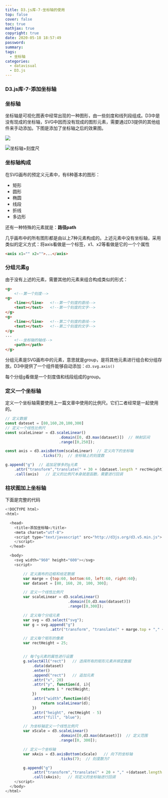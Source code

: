 ```yaml
---
title: D3.js库-7-坐标轴的使用
top: false
cover: false
toc: true
mathjax: true
copyright: true
date: 2020-05-18 18:57:49
password:
summary:
tags:
  - 坐标轴
categories:
  - datavisual
  - D3.js
---
```



### D3.js库-7-添加坐标轴

### 坐标轴

坐标轴是可视化图表中经常出现的一种图形，由一些刻度和线列段组成。D3中是没有现成的坐标轴，SVG中因而没有现成的图形元素，需要通过D3提供的其他组件来手动添加。下图是添加了坐标轴之后的效果图。



![](https://i.loli.net/2020/05/18/SakHU9FAvPxWG3M.png)

![坐标轴+刻度尺](https://i.loli.net/2020/05/18/rtXwy2dZEu3n1x7.png)

<!--MORE-->

### 坐标轴构成

在SVG画布的预定义元素中，有6种基本的图形：

- 矩形
- 圆形
- 椭圆
- 线段
- 折线
- 多边形

还有一种特殊的元素就是：**路径path**

几乎画布中的所有图形都是由以上7种元素构成的。上述元素中没有坐标轴，采用类似的定义方式：将axis看做是一个标签，x1、x2等看做是它的一个个属性

```html
<axis x1="" x2="">...</axis>
```

### 分组元素g

由于没有上述的元素，需要其他的元素来组合构成类似的形式：

```html
<g>
    <!--第一个刻度-->
<g>
    <line></line>   <!--第一个刻度的直线-->
    <text></text>   <!--第一个刻度的文字-->
</g>
<g>
    <line></line>   <!--第二个刻度的直线-->
    <text></text>   <!--第二个刻度的文字-->
</g>
...
    <!--坐标轴的轴线-->
    <path></path>
</g>
```

分组元素是SVG画布中的元素，意思就是group，是将其他元素进行组合和分组存放。D3中提供了一个组件能够自动添加：`d3.svg.axis()`

每个分组g看做是一个刻度值和线段组成的group。

### 定义一个坐标轴

定义一个坐标轴需要使用上一篇文章中使用的比例尺。它们二者经常是一起使用的。

```javascript
// 定义数据
const dateset = [80,160,20,100,300]
// 定义一个线性比例尺
const scaleLinear = d3.scaleLinear()
						.domain([0, d3.max(dataset)])  // 映射区间
						.range([0,250]);

const axis = d3.axisBottom(scaleLinear)  // 定义向下的坐标轴
				.ticks(7);  // 坐标轴上的刻度数

g.append("g")  // 追加足够多的g元素
	.attr("transform","translate(" + 30 + (dataset.length * rectHeight) + ")")  // 设置位置信息
	.call(axis)   // 定义的比例尺本身就是函数，需要进行回调
```

### 柱状图加上坐标轴

下面是完整的代码

```javascript
<!DOCTYPE html>
<html>

  <head>
    <title>添加坐标轴</title>
    <meta charset="utf-8">
    <script type="text/javascript" src="http://d3js.org/d3.v5.min.js">
	</script>
  </head>

  <body>
    <svg width="960" height="600"></svg>
    <script>

        // 定义画布的边框和给定数据
        var marge = {top:60, bottom:60, left:60, right:60};
        var dataset = [80, 160, 20, 100, 300];

        // 定义一个线性比例尺
        var scaleLinear = d3.scaleLinear()
                            .domain([0,d3.max(dataset)])
                            .range([0,300]);

        // 定义每个分组元素
        var svg = d3.select("svg");
        var g = svg.append("g")
                    .attr("transform", "translate(" + marge.top + "," + marge.left + ")");

        // 定义每个矩形的像素
        var rectHeight = 25;


        // 每个g元素的属性进行设置
        g.selectAll("rect")   // 选择所有的矩形元素并绑定数据
            .data(dataset)
            .enter()
            .append("rect")   // 追加元素
            .attr("x", 20)
            .attr("y", function(d, i){
                return i * rectHeight;
            })
            .attr("width",function(d){
                return scaleLinear(d);
            })
            .attr("height", rectHeight - 5)
            .attr("fill", "blue");

        // 为坐标轴定义一个线性比例尺
        var xScale = d3.scaleLinear()
                        .domain([0,d3.max(dataset)])  // 定义范围
                        .range([0, 300]);

        // 定义一个坐标轴
        var xAxis = d3.axisBottom(xScale)   // 向下的坐标轴
                        .ticks(7);  // 刻度数为7

        g.append("g")
            .attr("transform","translate(" + 20 + "," +(dataset.length * rectHeight) + ")")  // 设置位置信息
            .call(xAxis);   // 将定义的坐标轴进行回调
    </script>
  </body>
</html>
```


